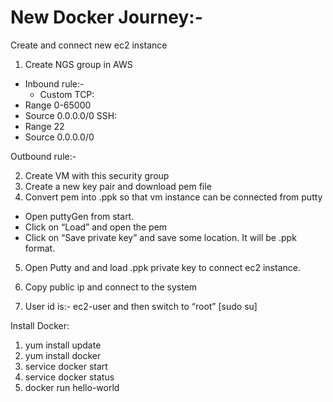 # New Docker Journey:-
Create and connect new ec2 instance
1.	Create NGS group in AWS
- Inbound rule:-
   - Custom TCP:
-	Range 0-65000
-	Source 0.0.0.0/0
SSH:
-	Range 22
-	Source 0.0.0.0/0
 

Outbound rule:-
 
2.	Create VM with this security group
3.	Create a new key pair and download pem file
4.	Convert pem into .ppk so that vm instance can be connected from putty
-	Open puttyGen from start.
-	Click on “Load” and open the pem
-	Click on “Save private key” and save some location. It will be .ppk format. 
5.	Open Putty and and load .ppk private key to connect ec2 instance. 
 
6.	Copy public ip and connect to the system
7.	User id is:- ec2-user and then switch to “root” [sudo su]

Install Docker:
1.	yum install update
2.	yum install docker
3.	service docker start
4.	service docker status
5.	docker run hello-world
